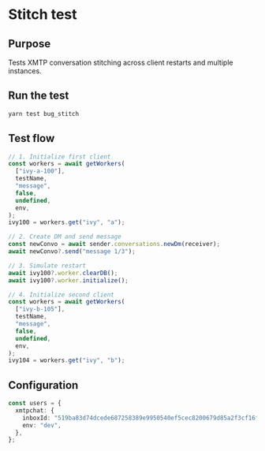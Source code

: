 # Stitch test

## Purpose

Tests XMTP conversation stitching across client restarts and multiple instances.

## Run the test

```bash
yarn test bug_stitch
```

## Test flow

```typescript
// 1. Initialize first client
const workers = await getWorkers(
  ["ivy-a-100"],
  testName,
  "message",
  false,
  undefined,
  env,
);
ivy100 = workers.get("ivy", "a");

// 2. Create DM and send message
const newConvo = await sender.conversations.newDm(receiver);
await newConvo?.send("message 1/3");

// 3. Simulate restart
await ivy100?.worker.clearDB();
await ivy100?.worker.initialize();

// 4. Initialize second client
const workers = await getWorkers(
  ["ivy-b-105"],
  testName,
  "message",
  false,
  undefined,
  env,
);
ivy104 = workers.get("ivy", "b");
```

## Configuration

```typescript
const users = {
  xmtpchat: {
    inboxId: "519ba83d74dcede687258389e9950540ef5cec8200679d85a2f3cf16fdb97f2e",
    env: "dev",
  },
};
```
